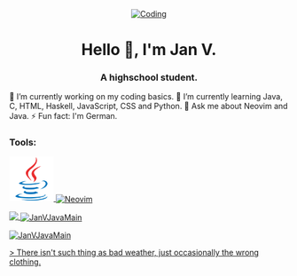 <p align="center">                                                                                            
  <a                                                                                                                  " src="https://cdn.dribbble.com/users/1019864/screenshots/3079099/codeloop.gif" alt="Coding" height="300" width="400"
    href="https://cdn.dribbble.com/users/1019864/screenshots/3079099/codeloop.gif"                            
    target="blank"                                                                                            
    ><img                                                                                                     
      align="center"                                                                                          
      src="https://cdn.dribbble.com/users/1019864/screenshots/3079099/codeloop.gif"                           
      alt="Coding"                                                                                            
      height="300"                                                                                            
      width="400"                                                                                             
  /></a>                                                                                                      
</p>                                                                                                          
                                                                                                              
<h1 align="center">Hello 👋, I'm Jan V.</h1>                                                                  
<h3 align="center">A highschool student.</h3>                                                                 
🔭 I’m currently working on my coding basics. 
🌱 I’m currently learning Java, C, HTML, Haskell, JavaScript, CSS and Python.
💬 Ask me about Neovim and Java.                              
⚡ Fun fact: I'm German.                                                                                
<h3 align="left">Tools:</h3>                                                                                  
  <a href="https://www.java.com" target="_blank" rel="noreferrer">                                            
    <img                                                                                                      
      src="https://raw.githubusercontent.com/devicons/devicon/master/icons/java/java-original.svg"            
      alt="java"                                                                                              
      width="80"                                                                                              
      height="80"                                                                                             
    />                                                                                                        
  </a>                                                                                                        
  <a href="https://github.com/neovim/neovim" target="_blank">                                                 
    <img                                                                                                      
      align="center"                                                                                          
      src="https://icons.iconarchive.com/icons/papirus-team/papirus-apps/128/nvim-icon.png"                   
      alt="Neovim"                                                                                            
      height="80"                                                                                             
      width="80"                                                                                              
  </a>
</p>                                                                                                          
<p>                                                                                                           
  <img                                                                                                        
    align="left"                                                                                              
    src="https://github-readme-stats.vercel.app/api/top-langs/?username=JanVJavaMain&layout=compact&show_icons=
    alt="JanVJavaMain"                                                                                         
  />                                                                                                          
</p>                                                                                                          
<p>                                                                                                           
  &nbsp;<img                                                                                                  
    align="center"                                                                                            
    src="https://github-readme-stats.vercel.app/api?username=JanVJavaMain&show_icons=true&theme=dark"          
    alt="JanVJavaMain"                                                                                         
  />                                                                                                          
</p>                                                                                                          
<p>                                                                                                           
  <img                                                                                                        
    align="center"                                                                                            
    src="https://github-readme-streak-stats.herokuapp.com/?user=JanVJavaMain&theme=dark"                       
    alt="JanVJavaMain"                                                                                         
  />                                                                                                          
</p>                                                                                                          
> There isn't such thing as bad weather, just occasionally the wrong clothing.
